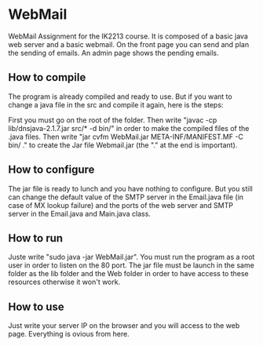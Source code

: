 WebMail
=======

WebMail Assignment for the IK2213 course. It is composed of a basic java web server and a basic webmail. On the front page you can send and plan the sending of emails. An admin page shows the pending emails.


How to compile
-----------------------
The program is already compiled and ready to use. But if you want to change a java file in the src and compile it again, here is the steps:

First you must go on the root of the folder.
Then write "javac -cp lib/dnsjava-2.1.7.jar src/* -d bin/" in order to make the compiled files of the .java files.
Then write "jar cvfm WebMail.jar META-INF/MANIFEST.MF -C bin/ ." to create the Jar file Webmail.jar (the "." at the end is important).


How to configure
-----------------------
The jar file is ready to lunch and you have nothing to configure. But you still can change the default value of the SMTP server in the Email.java file (in case of MX lookup failure) and the ports of the web server and SMTP server in the Email.java and Main.java class.


How to run
-----------------------
Juste write "sudo java -jar WebMail.jar". You must run the program as a root user in order to listen on the 80 port.
The jar file must be launch in the same folder as the lib folder and the Web folder in order to have access to these resources otherwise it won't work.


How to use
-----------------------
Just write your server IP on the browser and you will access to the web page. Everything is ovious from here.